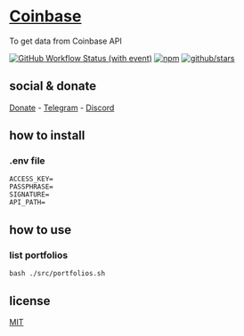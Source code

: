 # [Coinbase](https://docs.cloud.coinbase.com/prime/docs/rest-requests)

To get data from Coinbase API

[![GitHub Workflow Status (with event)](https://img.shields.io/github/actions/workflow/status/brtmvdl/coinbase/npm-publish.yml?label=GitHub%20Actions&link=https%3A%2F%2Fgithub.com%2Fbrtmvdl%2Fcoinbase%2Factions%2Fworkflows%2Fnpm-publish.yml)](https://github.com/brtmvdl/coinbase/actions/workflows/npm-publish.yml) [![npm](https://img.shields.io/npm/dw/%40brtmvdl/coinbase?label=NPM%20Weekly%20Downloads)](https://www.npmjs.com/package/@brtmvdl/coinbase) [![github/stars](https://img.shields.io/github/stars/brtmvdl/coinbase?style=social)](https://img.shields.io/github/stars/brtmvdl/coinbase?style=social) 

## social & donate

[Donate](https://link.mercadopago.com.br/brtmvdl) - [Telegram](https://t.me/+KRmg5MlqgMk0MTg5) - [Discord](https://discord.gg/auCmnvV2)

## how to install

### .env file

```
ACCESS_KEY=
PASSPHRASE=
SIGNATURE=
API_PATH=

```

## how to use

### list portfolios

```
bash ./src/portfolios.sh 
```

## license

[MIT](./LICENSE)
